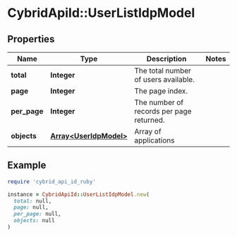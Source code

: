 # CybridApiId::UserListIdpModel

## Properties

| Name | Type | Description | Notes |
| ---- | ---- | ----------- | ----- |
| **total** | **Integer** | The total number of users available. |  |
| **page** | **Integer** | The page index. |  |
| **per_page** | **Integer** | The number of records per page returned. |  |
| **objects** | [**Array&lt;UserIdpModel&gt;**](UserIdpModel.md) | Array of applications |  |

## Example

```ruby
require 'cybrid_api_id_ruby'

instance = CybridApiId::UserListIdpModel.new(
  total: null,
  page: null,
  per_page: null,
  objects: null
)
```

